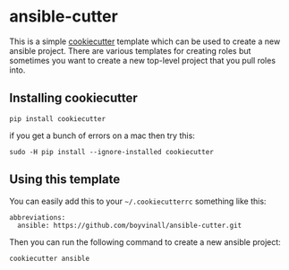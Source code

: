 # ansible-cutter

This is a simple [cookiecutter](https://cookiecutter.readthedocs.io/) template which
can be used to create a new ansible project. There are various templates for creating
roles but sometimes you want to create a new top-level project that you pull roles into.

## Installing cookiecutter

    pip install cookiecutter

if you get a bunch of errors on a mac then try this:

    sudo -H pip install --ignore-installed cookiecutter

## Using this template

You can easily add this to your `~/.cookiecutterrc` something like this:

    abbreviations:
      ansible: https://github.com/boyvinall/ansible-cutter.git

Then you can run the following command to create a new ansible project:

    cookiecutter ansible
